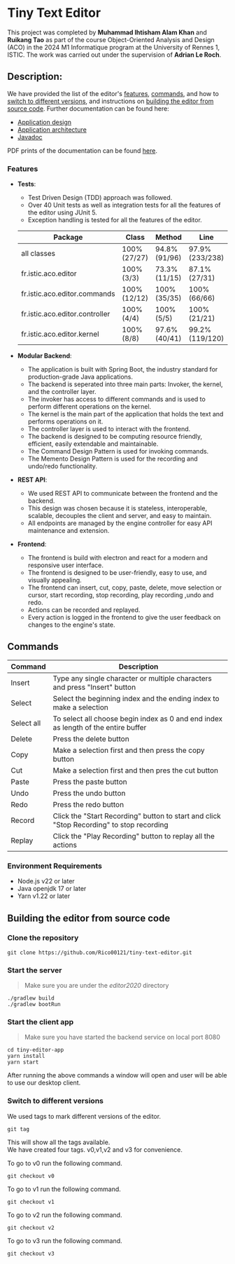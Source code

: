 # Tiny Text Editor
This project was completed by **Muhammad Ihtisham Alam Khan** and **Ruikang Tao** as part of the course 
Object-Oriented Analysis and Design (ACO) in the 2024 M1 Informatique program at the University of Rennes 1, ISTIC.
The work was carried out under the supervision of **Adrian Le Roch**.

## Description:

We have provided the list of the editor's [features](#Features), [commands](#Commands), and how
to [switch to different versions](#switch-to-different-versions), and instructions
on [building the editor from source code](#building-the-editor-from-source-code). Further documentation can be found
here:

- [Application design](./docs/design.md)
- [Application architecture](./docs/architecture.md)
- [Javadoc](./docs/javadoc/index-files/index-1.html)

PDF prints of the documentation can be found [here](./docs).

### Features

- **Tests**:
    - Test Driven Design (TDD) approach was followed.
    - Over 40 Unit tests as well as integration tests for all the features of the editor using JUnit 5.
    - Exception handling is tested for all the features of the editor.
  
  | Package                        | Class        | Method         | Line             |
  |--------------------------------|--------------|----------------|------------------|
  | all classes                    | 100% (27/27) | 94.8% (91/96)  | 	97.9% (233/238) |
  | fr.istic.aco.editor            | 100% (3/3)   | 73.3% (11/15)  | 	87.1% (27/31)   |
  | fr.istic.aco.editor.commands   | 100% (12/12) | 100% (35/35)   | 	100% (66/66)    |
  | fr.istic.aco.editor.controller | 	100% (4/4)  | 	100% (5/5)    | 	100% (21/21)    |
  | fr.istic.aco.editor.kernel     | 	100% (8/8)  | 	97.6% (40/41) | 	99.2% (119/120) |

- **Modular Backend**:
    - The application is built with Spring Boot, the industry standard for production-grade Java applications.
    - The backend is seperated into three main parts: Invoker, the kernel, and the controller layer.
    - The invoker has access to different commands and is used to perform different operations on the kernel.
    - The kernel is the main part of the application that holds the text and performs operations on it.
    - The controller layer is used to interact with the frontend.
    - The backend is designed to be computing resource friendly, efficient, easily extendable and maintainable.
    - The Command Design Pattern is used for invoking commands.
    - The Memento Design Pattern is used for the recording and undo/redo functionality.
- **REST API**:
    - We used REST API to communicate between the frontend and the backend.
    - This design was chosen because it is stateless, interoperable, scalable, decouples the client and server, and easy
      to maintain.
    - All endpoints are managed by the engine controller for easy API maintenance and extension.
- **Frontend**:
    - The frontend is build with electron and react for a modern and responsive user interface.
    - The frontend is designed to be user-friendly, easy to use, and visually appealing.
    - The frontend can insert, cut, copy, paste, delete, move selection or cursor, start recording, stop recording, play
      recording ,undo and redo.
    - Actions can be recorded and replayed.
    - Every action is logged in the frontend to give the user feedback on changes to the engine's state.

## Commands

| **Command** | **Description**                                                                          |
|-------------|------------------------------------------------------------------------------------------|
| Insert      | Type any single character or multiple characters and press "Insert" button               |
| Select      | Select the beginning index and the ending index to make a selection                      |
| Select all  | To select all choose begin index as 0 and end index as length of the entire buffer       |
| Delete      | Press the delete button                                                                  |
| Copy        | Make a selection first and then press the copy button                                    |
| Cut         | Make a selection first and then pres the cut button                                      |
| Paste       | Press the paste button                                                                   |
| Undo        | Press the undo button                                                                    |
| Redo        | Press the redo button                                                                    |
| Record      | Click the "Start Recording" button to start and click "Stop Recording" to stop recording |
| Replay      | Click the "Play Recording" button to replay all the actions                              |

### Environment Requirements

- Node.js v22 or later
- Java openjdk 17 or later
- Yarn v1.22 or later

## Building the editor from source code

### Clone the repository

```shell
git clone https://github.com/Rico00121/tiny-text-editor.git
```

### Start the server

> Make sure you are under the *editor2020* directory

```shell
./gradlew build
./gradlew bootRun
```

### Start the client app
> Make sure you have started the backend service on local port 8080
```shell
cd tiny-editor-app
yarn install
yarn start
```

After running the above commands a window will open and user will be able to use our desktop client.

### Switch to different versions

We used tags to mark different versions of the editor.

```shell
git tag
```

This will show all the tags available.  
We have created four tags. v0,v1,v2 and v3 for convenience.

To go to v0 run the following command.

```shell
git checkout v0
```

To go to v1 run the following command.

```shell
git checkout v1
```

To go to v2 run the following command.

```shell
git checkout v2
```

To go to v3 run the following command.

```shell
git checkout v3
```